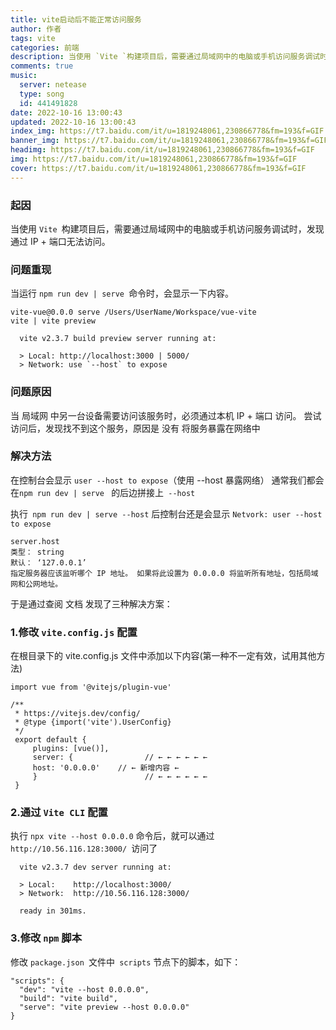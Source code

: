 ```yaml
---
title: vite启动后不能正常访问服务
author: 作者
tags: vite
categories: 前端
description: 当使用 `Vite `构建项目后，需要通过局域网中的电脑或手机访问服务调试时，发现通过 IP + 端口无法访问。
comments: true
music:
  server: netease
  type: song
  id: 441491828
date: 2022-10-16 13:00:43
updated: 2022-10-16 13:00:43
index_img: https://t7.baidu.com/it/u=1819248061,230866778&fm=193&f=GIF
banner_img: https://t7.baidu.com/it/u=1819248061,230866778&fm=193&f=GIF
headimg: https://t7.baidu.com/it/u=1819248061,230866778&fm=193&f=GIF
img: https://t7.baidu.com/it/u=1819248061,230866778&fm=193&f=GIF
cover: https://t7.baidu.com/it/u=1819248061,230866778&fm=193&f=GIF
---
```


### 起因
当使用 `Vite `构建项目后，需要通过局域网中的电脑或手机访问服务调试时，发现通过 IP + 端口无法访问。

### 问题重现
当运行 `npm run dev | serve `命令时，会显示一下内容。

```
vite-vue@0.0.0 serve /Users/UserName/Workspace/vue-vite
vite | vite preview

  vite v2.3.7 build preview server running at:

  > Local: http://localhost:3000 | 5000/
  > Network: use `--host` to expose
```

### 问题原因

当 局域网 中另一台设备需要访问该服务时，必须通过本机 IP + 端口 访问。
尝试访问后，发现找不到这个服务，原因是 没有 将服务暴露在网络中

### 解决方法
在控制台会显示 `user --host to expose`（使用 --host 暴露网络）
通常我们都会在`npm run dev | serve ` 的后边拼接上` --host`

执行` npm run dev | serve --host` 后控制台还是会显示 `Netvork: user --host to expose`

```
server.host
类型： string
默认： ‘127.0.0.1’
指定服务器应该监听哪个 IP 地址。 如果将此设置为 0.0.0.0 将监听所有地址，包括局域网和公网地址。
```

于是通过查阅 文档 发现了三种解决方案：

### 1.修改 `vite.config.js` 配置

在根目录下的 vite.config.js 文件中添加以下内容(第一种不一定有效，试用其他方法)

```
import vue from '@vitejs/plugin-vue'

/**
 * https://vitejs.dev/config/
 * @type {import('vite').UserConfig}
 */
 export default {
     plugins: [vue()],
     server: {                // ← ← ← ← ← ←
     host: '0.0.0.0'    // ← 新增内容 ←
     }                        // ← ← ← ← ← ←
 }
```

### 2.通过 `Vite CLI` 配置
执行 `npx vite --host 0.0.0.0` 命令后，就可以通过 `http://10.56.116.128:3000/ `访问了

```
  vite v2.3.7 dev server running at:

  > Local:    http://localhost:3000/
  > Network:  http://10.56.116.128:3000/

  ready in 301ms.
```

### 3.修改 `npm` 脚本
修改 `package.json `文件中` scripts` 节点下的脚本，如下：

```
"scripts": {
  "dev": "vite --host 0.0.0.0",
  "build": "vite build",
  "serve": "vite preview --host 0.0.0.0"
}
```

